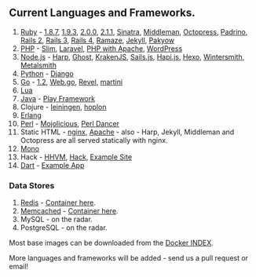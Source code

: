 ## Current Languages and Frameworks.

1. [Ruby](https://github.com/search?q=%40octohost+ruby) - [1.8.7](https://github.com/octohost/ruby-1.8.7p352), [1.9.3](https://github.com/octohost/ruby-1.9.3-p545), [2.0.0](https://github.com/octohost/ruby-2.0.0-p451), [2.1.1](https://github.com/octohost/ruby-2.1.1), [Sinatra](https://github.com/octohost/sinatra), [Middleman](https://github.com/octohost/middleman), [Octopress](https://github.com/octohost/octopress), [Padrino](https://github.com/octohost/padrino), [Rails 2](https://github.com/octohost/rails2), [Rails 3](https://github.com/octohost/rails3), [Rails 4](https://github.com/octohost/rails4),  [Ramaze](https://github.com/octohost/ramaze), [Jekyll](https://github.com/octohost/jekyll), [Pakyow](https://github.com/octohost/pakyow)
2. [PHP](https://github.com/octohost/php5) - [Slim](https://github.com/octohost/slim), [Laravel](https://github.com/octohost/laravel), [PHP with Apache](https://github.com/octohost/php5-apache), [WordPress](https://github.com/octohost/wordpress)
3. [Node.js](https://github.com/octohost/nodejs) - [Harp](https://github.com/octohost/harp), [Ghost](https://github.com/octohost/ghost), [KrakenJS](https://github.com/octohost/kraken), [Sails.js](https://github.com/octohost/sails), [Hapi.js](https://github.com/octohost/hapi), [Hexo](https://github.com/octohost/hexo), [Wintersmith](https://github.com/octohost/wintersmith), [Metalsmith](https://github.com/octohost/metalsmith)
4. [Python](https://github.com/octohost/python-3.3) - [Django](https://github.com/octohost/django-staticsite)
5. [Go](https://github.com/octohost/go-1.2) - [1.2](https://github.com/octohost/go-1.2), [Web.go](https://github.com/octohost/web.go), [Revel](https://github.com/octohost/revel), [martini](https://github.com/octohost/martini)
6. [Lua](https://github.com/octohost/openresty)
7. [Java](https://github.com/octohost/openjdk7) - [Play Framework](https://github.com/octohost/play-app)
8. Clojure - [leiningen](https://github.com/octohost/leiningen), [hoplon](https://github.com/octohost/hoplon)
9. [Erlang](https://github.com/octohost/erlang)
10. [Perl](https://github.com/octohost/perl) - [Mojolicious](https://github.com/octohost/mojolicious-app), [Perl Dancer](https://github.com/octohost/perldancer-app)
11. Static HTML - [nginx](https://github.com/octohost/html), [Apache](https://github.com/octohost/apache2) - also - Harp, Jekyll, Middleman and Octopress are all served statically with nginx.
12. [Mono](https://github.com/octohost/mono)
13. Hack - [HHVM](https://github.com/octohost/hhvm), [Hack](https://github.com/octohost/hack), [Example Site](https://github.com/octohost/hack-example-site)
14. [Dart](https://github.com/octohost/dart) - [Example App](https://github.com/octohost/dart-app)

### Data Stores

1. [Redis](/data-stores-redis.html) - [Container here](https://github.com/octohost/redis).
2. [Memcached](/data-stores-memcached.html) - [Container here](https://github.com/octohost/memcached).
3. MySQL - on the radar.
4. PostgreSQL - on the radar.

Most base images can be downloaded from the [Docker INDEX](https://index.docker.io/u/octohost/).

More languages and frameworks will be added - send us a pull request or email!
